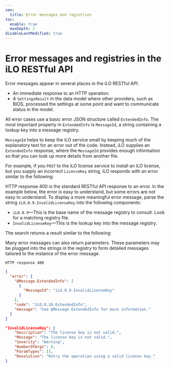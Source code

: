 ```yaml
---
seo:
  title: Error messages and registries
toc:
  enable: true
  maxDepth: 2
disableLastModified: true
---
```


# Error messages and registries in the iLO RESTful API

Error messages appear in several places in the iLO RESTful API.

* An immediate response to an HTTP operation.
* A `SettingsResult` in the data model where other providers, such as BIOS, processed the settings at some point and want to communicate status in the model.

All error cases use a basic error JSON structure called `ExtendedInfo`.  The most important property in `ExtendedInfo` is `MessageId`, a string containing a lookup key into a message registry.

`MessageId` helps to keep the iLO service small by keeping much of the explanatory text for an error out of the code. Instead, iLO supplies an `ExtendedInfo` response, where the `MessageId` provides enough information so that you can look up more details from another file.

For example, if you `POST` to the iLO license service to install an iLO license, but you supply an incorrect `LicenceKey` string, iLO responds with an error similar to the following:

HTTP response 400 is the standard RESTful API response to an error. In the example below, the error is easy to understand, but some errors are not easy to understand. To display a more meaningful error message, parse the string `iLO.0.9.InvalidLicenseKey` into the following
components:

* `iLO.0.9`—This is the base name of the message registry to consult. Look for a matching registry file.
* `InvalidLicenseKey`—This is the lookup key into the message registry.

The search returns a result similar to the following:

Many error messages can also return parameters. These parameters may be plugged into the
strings in the registry to form detailed messages tailored to the instance of the error message.

```text 400
HTTP response 400
```

```json response Body example
{
  "error": {
    "@Message.ExtendedInfo": [
      {
        "MessageId": "iLO.0.9.InvalidLicenseKey"
      }
    ],
    "code": "iLO.0.10.ExtendedInfo",
    "message": "See @Message.ExtendedInfo for more information."
  }
}
```

```json Registry
"InvalidLicenseKey": {
    "Description": "The license key is not valid.",
    "Message": "The license key is not valid.",
    "Severity": "Warning",
    "NumberOfArgs": 0,
    "ParamTypes": [],
    "Resolution": "Retry the operation using a valid license key."
}
```
